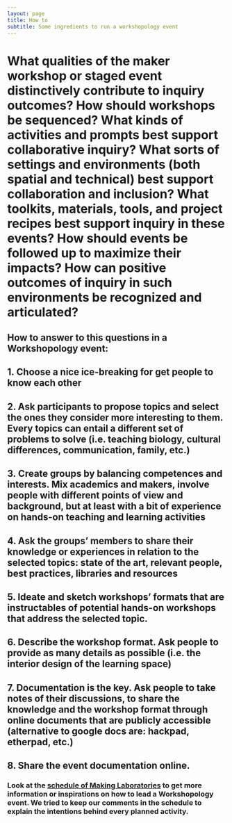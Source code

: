 ```yaml
---
layout: page
title: How to 
subtitle: Some ingredients to run a workshopology event
---
```


# What qualities of the maker workshop or staged event distinctively contribute to inquiry outcomes? How should workshops be sequenced? What kinds of activities and prompts best support collaborative inquiry? What sorts of settings and environments (both spatial and technical) best support collaboration and inclusion? What toolkits, materials, tools, and project recipes best support inquiry in these events? How should events be followed up to maximize their impacts? How can positive outcomes of inquiry in such environments be recognized and articulated? 

## How to answer to this questions in a Workshopology event:

## 1. Choose a nice ice-breaking for get people to know each other

## 2. Ask participants to propose topics and select the ones they consider more interesting to them. Every topics can entail a different set of problems to solve (i.e. teaching biology, cultural differences, communication, family, etc.)

## 3. Create groups by balancing competences and interests. Mix academics and makers, involve people with different points of view and background, but at least with a bit of experience on hands-on teaching and learning activities

## 4. Ask the groups’ members to share their knowledge or experiences in relation to the selected topics: state of the art, relevant people, best practices, libraries and resources 

## 5. Ideate and sketch workshops’ formats that are instructables of potential hands-on workshops that address the selected topic.

## 6. Describe the workshop format. Ask people to provide as many details as possible (i.e. the interior design of the learning space)

## 7. Documentation is the key. Ask people to take notes of their discussions, to share the knowledge and the workshop format through online documents that are publicly accessible (alternative to google docs are: hackpad, etherpad, etc.)

## 8. Share the event documentation online.



### Look at the [schedule of Making Laboratories](https://hackpad.com/Making-laboratories-Schedule-dpbs2UM86Z5) to get more information or inspirations on how to lead a Workshopology event. We tried to keep our comments in the schedule to explain the intentions behind every planned activity.











